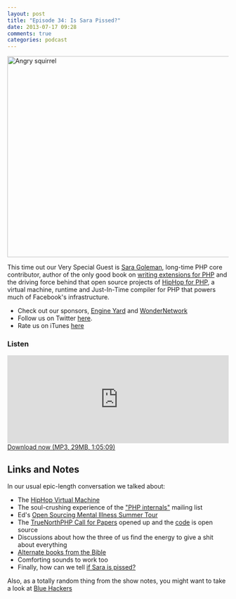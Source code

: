 ```yaml
---
layout: post
title: "Episode 34: Is Sara Pissed?"
date: 2013-07-17 09:28
comments: true
categories: podcast
---
```


<a href="http://www.flickr.com/photos/doug88888/2796304725/" title="Angry squirrel by @Doug88888, on Flickr"><img src="http://farm4.staticflickr.com/3241/2796304725_dd354ef50d_z.jpg?zz=1" width="640" height="457" alt="Angry squirrel"></a>

This time out our Very Special Guest is [Sara Goleman](https://github.com/sgolemon), long-time PHP core contributor, author of the only good book on [writing extensions for PHP](http://www.amazon.com/Extending-Embedding-PHP-Sara-Golemon/dp/067232704X/ref=sr_1_1?ie=UTF8&qid=1373828365&sr=8-1&keywords=sara+golemon) and the driving force behind that open source projects of [HipHop for PHP](https://github.com/facebook/hiphop-php), a virtual machine, runtime and Just-In-Time compiler for PHP that powers much of Facebook's infrastructure.

* Check out our sponsors, [Engine Yard](http://www.engineyard.com/) and [WonderNetwork](https://wondernetwork.com/)
* Follow us on Twitter [here](https://twitter.com/dev_hell).
* Rate us on iTunes [here](http://itunes.apple.com/us/podcast/dev-hell/id489840699)

### Listen

<iframe frameborder='0' height='200px' scrolling='no' seamless src='https://embed.simplecast.com/35294?color=f5f5f5' width='100%'></iframe>
<a href="http://audio.simplecast.com/35294.mp3" rel="enclosure">Download now (MP3, 29MB, 1:05:09)</a>

## Links and Notes

In our usual epic-length conversation we talked about:

* The [HipHop Virtual Machine](https://github.com/facebook/hiphop-php/)
* The soul-crushing experience of the ["PHP internals"](http://news.php.net/php.internals) mailing list
* Ed's [Open Sourcing Mental Illness Summer Tour](http://www.indiegogo.com/projects/open-sourcing-mental-illness)
* The [TrueNorthPHP Call for Papers](http://cfp.truenorthphp.ca) opened up and the [code](https://github.com/chartjes/opencfp) is open source
* Discussions about how the three of us find the energy to give a shit about everything
* [Alternate books from the Bible](https://en.wikipedia.org/wiki/Biblical_apocrypha)
* Comforting sounds to work too
* Finally, how can we tell [if Sara is pissed?](https://twitter.com/issarapissed)

Also, as a totally random thing from the show notes, you might want to take
a look at [Blue Hackers](http://bluehackers.org)
